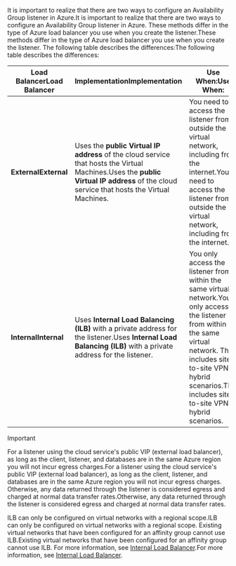 <span data-ttu-id="ec685-101">It is important to realize that there are two ways to configure an Availability Group listener in Azure.</span><span class="sxs-lookup"><span data-stu-id="ec685-101">It is important to realize that there are two ways to configure an Availability Group listener in Azure.</span></span> <span data-ttu-id="ec685-102">These methods differ in the type of Azure load balancer you use when you create the listener.</span><span class="sxs-lookup"><span data-stu-id="ec685-102">These methods differ in the type of Azure load balancer you use when you create the listener.</span></span> <span data-ttu-id="ec685-103">The following table describes the differences:</span><span class="sxs-lookup"><span data-stu-id="ec685-103">The following table describes the differences:</span></span>

| <span data-ttu-id="ec685-104">Load Balancer</span><span class="sxs-lookup"><span data-stu-id="ec685-104">Load Balancer</span></span> | <span data-ttu-id="ec685-105">Implementation</span><span class="sxs-lookup"><span data-stu-id="ec685-105">Implementation</span></span> | <span data-ttu-id="ec685-106">Use When:</span><span class="sxs-lookup"><span data-stu-id="ec685-106">Use When:</span></span> |
| --- | --- | --- |
| <span data-ttu-id="ec685-107">**External**</span><span class="sxs-lookup"><span data-stu-id="ec685-107">**External**</span></span> |<span data-ttu-id="ec685-108">Uses the **public Virtual IP address** of the cloud service that hosts the Virtual Machines.</span><span class="sxs-lookup"><span data-stu-id="ec685-108">Uses the **public Virtual IP address** of the cloud service that hosts the Virtual Machines.</span></span> |<span data-ttu-id="ec685-109">You need to access the listener from outside the virtual network, including from the internet.</span><span class="sxs-lookup"><span data-stu-id="ec685-109">You need to access the listener from outside the virtual network, including from the internet.</span></span> |
| <span data-ttu-id="ec685-110">**Internal**</span><span class="sxs-lookup"><span data-stu-id="ec685-110">**Internal**</span></span> |<span data-ttu-id="ec685-111">Uses **Internal Load Balancing (ILB)** with a private address for the listener.</span><span class="sxs-lookup"><span data-stu-id="ec685-111">Uses **Internal Load Balancing (ILB)** with a private address for the listener.</span></span> |<span data-ttu-id="ec685-112">You only access the listener from within the same virtual network.</span><span class="sxs-lookup"><span data-stu-id="ec685-112">You only access the listener from within the same virtual network.</span></span> <span data-ttu-id="ec685-113">This includes site-to-site VPN in hybrid scenarios.</span><span class="sxs-lookup"><span data-stu-id="ec685-113">This includes site-to-site VPN in hybrid scenarios.</span></span> |

> [!IMPORTANT]
> <span data-ttu-id="ec685-114">For a listener using the cloud service's public VIP (external load balancer), as long as the client, listener, and databases are in the same Azure region you will not incur egress charges.</span><span class="sxs-lookup"><span data-stu-id="ec685-114">For a listener using the cloud service's public VIP (external load balancer), as long as the client, listener, and databases are in the same Azure region you will not incur egress charges.</span></span> <span data-ttu-id="ec685-115">Otherwise, any data returned through the listener is considered egress and charged at normal data transfer rates.</span><span class="sxs-lookup"><span data-stu-id="ec685-115">Otherwise, any data returned through the listener is considered egress and charged at normal data transfer rates.</span></span> 
> 
> 

<span data-ttu-id="ec685-116">ILB can only be configured on virtual networks with a regional scope.</span><span class="sxs-lookup"><span data-stu-id="ec685-116">ILB can only be configured on virtual networks with a regional scope.</span></span> <span data-ttu-id="ec685-117">Existing virtual networks that have been configured for an affinity group cannot use ILB.</span><span class="sxs-lookup"><span data-stu-id="ec685-117">Existing virtual networks that have been configured for an affinity group cannot use ILB.</span></span> <span data-ttu-id="ec685-118">For more information, see [Internal Load Balancer](../articles/load-balancer/load-balancer-internal-overview.md).</span><span class="sxs-lookup"><span data-stu-id="ec685-118">For more information, see [Internal Load Balancer](../articles/load-balancer/load-balancer-internal-overview.md).</span></span>

